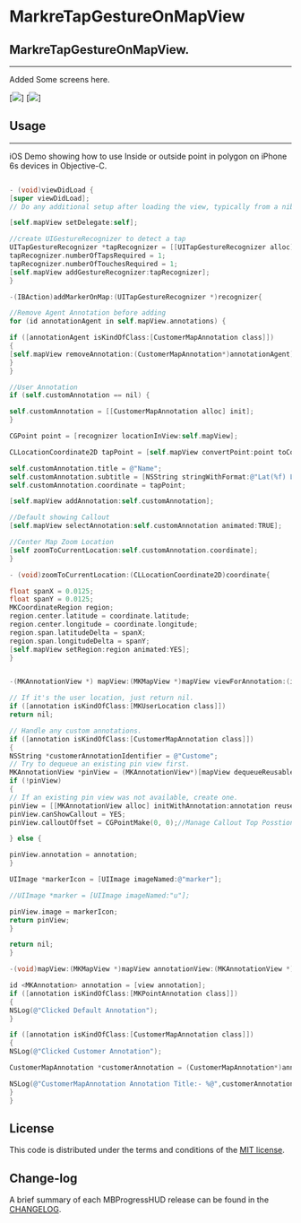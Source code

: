 
MarkreTapGestureOnMapView
=========

## MarkreTapGestureOnMapView.
------------
 Added Some screens here.
 
[![](https://github.com/pawankv89/MarkreTapGestureOnMapView/blob/master/images/screen_1.png)]
[![](https://github.com/pawankv89/MarkreTapGestureOnMapView/blob/master/images/screen_2.png)]



## Usage
------------
 iOS Demo showing how to use Inside or outside point in polygon on iPhone 6s devices in Objective-C.

```objective-c

- (void)viewDidLoad {
[super viewDidLoad];
// Do any additional setup after loading the view, typically from a nib.

[self.mapView setDelegate:self];

//create UIGestureRecognizer to detect a tap
UITapGestureRecognizer *tapRecognizer = [[UITapGestureRecognizer alloc] initWithTarget:self action:@selector(addMarkerOnMap:)];
tapRecognizer.numberOfTapsRequired = 1;
tapRecognizer.numberOfTouchesRequired = 1;
[self.mapView addGestureRecognizer:tapRecognizer];
}

-(IBAction)addMarkerOnMap:(UITapGestureRecognizer *)recognizer{

//Remove Agent Annotation before adding
for (id annotationAgent in self.mapView.annotations) {

if ([annotationAgent isKindOfClass:[CustomerMapAnnotation class]])
{
[self.mapView removeAnnotation:(CustomerMapAnnotation*)annotationAgent];
}
}

//User Annotation
if (self.customAnnotation == nil) {

self.customAnnotation = [[CustomerMapAnnotation alloc] init];
}

CGPoint point = [recognizer locationInView:self.mapView];

CLLocationCoordinate2D tapPoint = [self.mapView convertPoint:point toCoordinateFromView:self.view];

self.customAnnotation.title = @"Name";
self.customAnnotation.subtitle = [NSString stringWithFormat:@"Lat(%f) Lng(%f)",tapPoint.latitude,tapPoint.longitude];
self.customAnnotation.coordinate = tapPoint;

[self.mapView addAnnotation:self.customAnnotation];

//Default showing Callout
[self.mapView selectAnnotation:self.customAnnotation animated:TRUE];

//Center Map Zoom Location
[self zoomToCurrentLocation:self.customAnnotation.coordinate];
}

- (void)zoomToCurrentLocation:(CLLocationCoordinate2D)coordinate{

float spanX = 0.0125;
float spanY = 0.0125;
MKCoordinateRegion region;
region.center.latitude = coordinate.latitude;
region.center.longitude = coordinate.longitude;
region.span.latitudeDelta = spanX;
region.span.longitudeDelta = spanY;
[self.mapView setRegion:region animated:YES];
}
```
```objective-c

-(MKAnnotationView *) mapView:(MKMapView *)mapView viewForAnnotation:(id<MKAnnotation>)annotation {

// If it's the user location, just return nil.
if ([annotation isKindOfClass:[MKUserLocation class]])
return nil;

// Handle any custom annotations.
if ([annotation isKindOfClass:[CustomerMapAnnotation class]])
{
NSString *customerAnnotationIdentifier = @"Custome";
// Try to dequeue an existing pin view first.
MKAnnotationView *pinView = (MKAnnotationView*)[mapView dequeueReusableAnnotationViewWithIdentifier:customerAnnotationIdentifier];
if (!pinView)
{
// If an existing pin view was not available, create one.
pinView = [[MKAnnotationView alloc] initWithAnnotation:annotation reuseIdentifier:customerAnnotationIdentifier];
pinView.canShowCallout = YES;
pinView.calloutOffset = CGPointMake(0, 0);//Manage Callout Top Posstion

} else {

pinView.annotation = annotation;
}

UIImage *markerIcon = [UIImage imageNamed:@"marker"];

//UIImage *marker = [UIImage imageNamed:"u"];

pinView.image = markerIcon;
return pinView;
}

return nil;
}

-(void)mapView:(MKMapView *)mapView annotationView:(MKAnnotationView *)view calloutAccessoryControlTapped:(UIControl *)control {

id <MKAnnotation> annotation = [view annotation];
if ([annotation isKindOfClass:[MKPointAnnotation class]])
{
NSLog(@"Clicked Default Annotation");
}

if ([annotation isKindOfClass:[CustomerMapAnnotation class]])
{
NSLog(@"Clicked Customer Annotation");

CustomerMapAnnotation *customerAnnotation = (CustomerMapAnnotation*)annotation;

NSLog(@"CustomerMapAnnotation Annotation Title:- %@",customerAnnotation.title);
}
}
```


## License

This code is distributed under the terms and conditions of the [MIT license](LICENSE).

## Change-log

A brief summary of each MBProgressHUD release can be found in the [CHANGELOG](CHANGELOG.mdown). 
